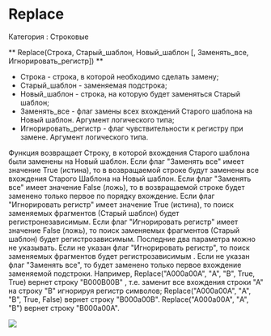 ﻿
# Replace

Категория : Строковые

** Replace(Строка, Старый_шаблон, Новый_шаблон [, Заменять_все, Игнорировать_регистр]) **

* Строка - строка, в которой необходимо сделать замену;
* Старый_шаблон - заменяемая подстрока;
* Новый_шаблон - строка, на которую будет заменяться Старый шаблон;
* Заменять_все - флаг замены всех вхождений Старого шаблона на Новый шаблон. Аргумент логического типа;
* Игнорировать_регистр - флаг чувствительности к регистру при замене. Аргумент логического типа.

Функция возвращает Строку, в которой вхождения Старого шаблона были заменены на Новый шаблон.
 Если флаг "Заменять все" имеет значение True (истина), то в возвращаемой строке будут заменены все 
 вхождения Старого Шаблона на Новый шаблон.
 Если флаг "Заменять все" имеет значение False (ложь), то в возвращаемой строке будет заменено только первое по порядку вхождение.
 Если флаг "Игнорировать регистр" имеет значение True (истина), то поиск заменяемых фрагментов (Старый шаблон) будет регистронезависимым.
 Если флаг "Игнорировать регистр" имеет значение False (ложь), то поиск заменяемых фрагментов (Старый шаблон) будет регистрозависимым.
 Последние два параметра можно не указывать.
 Если не указан флаг "Игнорировать регистр", то поиск заменяемых фрагментов будет регистрозависимым .
 Если не указан флаг "Заменять все", то будет заменено только первое вхождение заменяемой подстроки.
 Например, Replace("A000а00A", "А", "B", True, True) вернет строку "B000B00B" , т.е. заменит все вхождения строки "А" на строку "В" игнорируя регистр символов;
 Replace("A000а00A", "А", "B", True, False) вернет строку "B000а00B".
 Replace("A000а00A", "А", "B") вернет строку "B000а00A".

![](/mediatag>Строковые)

